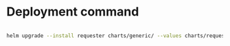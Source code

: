 # Deployment command

```bash

helm upgrade --install requester charts/generic/ --values charts/requester/values-override.yml

```
